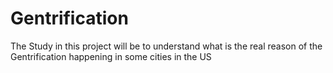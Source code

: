 # Gentrification
  The Study in this project will be to understand what is the real reason of the Gentrification happening in some cities in the US
